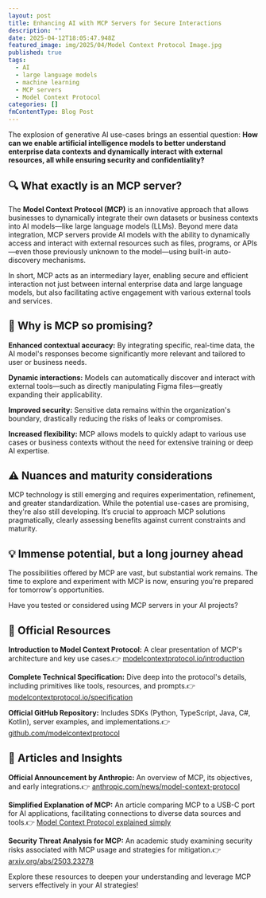 ```yaml
---
layout: post
title: Enhancing AI with MCP Servers for Secure Interactions
description: ""
date: 2025-04-12T18:05:47.948Z
featured_image: img/2025/04/Model Context Protocol Image.jpg
published: true
tags:
  - AI
  - large language models
  - machine learning
  - MCP servers
  - Model Context Protocol
categories: []
fmContentType: Blog Post
---
```

The explosion of generative AI use-cases brings an essential question: **How can we enable artificial intelligence models to better understand enterprise data contexts and dynamically interact with external resources, all while ensuring security and confidentiality?**

## 🔍 What exactly is an MCP server?

The **Model Context Protocol (MCP)** is an innovative approach that allows businesses to dynamically integrate their own datasets or business contexts into AI models—like large language models (LLMs). Beyond mere data integration, MCP servers provide AI models with the ability to dynamically access and interact with external resources such as files, programs, or APIs—even those previously unknown to the model—using built-in auto-discovery mechanisms.

In short, MCP acts as an intermediary layer, enabling secure and efficient interaction not just between internal enterprise data and large language models, but also facilitating active engagement with various external tools and services.

## 🚀 Why is MCP so promising?

**Enhanced contextual accuracy:** By integrating specific, real-time data, the AI model's responses become significantly more relevant and tailored to user or business needs.

**Dynamic interactions:** Models can automatically discover and interact with external tools—such as directly manipulating Figma files—greatly expanding their applicability.

**Improved security:** Sensitive data remains within the organization's boundary, drastically reducing the risks of leaks or compromises.

**Increased flexibility:** MCP allows models to quickly adapt to various use cases or business contexts without the need for extensive training or deep AI expertise.

## ⚠️ Nuances and maturity considerations

MCP technology is still emerging and requires experimentation, refinement, and greater standardization. While the potential use-cases are promising, they're also still developing. It’s crucial to approach MCP solutions pragmatically, clearly assessing benefits against current constraints and maturity.

## 💡 Immense potential, but a long journey ahead

The possibilities offered by MCP are vast, but substantial work remains. The time to explore and experiment with MCP is now, ensuring you're prepared for tomorrow's opportunities.

Have you tested or considered using MCP servers in your AI projects?

## 🔗 Official Resources

**Introduction to Model Context Protocol:** A clear presentation of MCP's architecture and key use cases.👉 [modelcontextprotocol.io/introduction](https://modelcontextprotocol.io/introduction)

**Complete Technical Specification:** Dive deep into the protocol's details, including primitives like tools, resources, and prompts.👉 [modelcontextprotocol.io/specification](https://modelcontextprotocol.io/specification)

**Official GitHub Repository:** Includes SDKs (Python, TypeScript, Java, C#, Kotlin), server examples, and implementations.👉 [github.com/modelcontextprotocol](https://github.com/modelcontextprotocol)

## 🧠 Articles and Insights

**Official Announcement by Anthropic:** An overview of MCP, its objectives, and early integrations.👉 [anthropic.com/news/model-context-protocol](https://anthropic.com/news/model-context-protocol)

**Simplified Explanation of MCP:** An article comparing MCP to a USB-C port for AI applications, facilitating connections to diverse data sources and tools.👉 [Model Context Protocol explained simply](https://modelcontextprotocol.io/explained-simply)

**Security Threat Analysis for MCP:** An academic study examining security risks associated with MCP usage and strategies for mitigation.👉 [arxiv.org/abs/2503.23278](https://arxiv.org/abs/2503.23278)

Explore these resources to deepen your understanding and leverage MCP servers effectively in your AI strategies!
